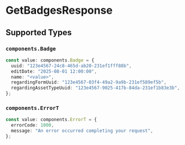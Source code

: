 # GetBadgesResponse


## Supported Types

### `components.Badge`

```typescript
const value: components.Badge = {
  uuid: "123e4567-24c8-465d-ab20-231ef1fff88b",
  editDate: "2025-08-01 12:00:00",
  name: "<value>",
  regardingFormUuid: "123e4567-03f4-49a2-9a9b-231ef589ef5b",
  regardingAssetTypeUuid: "123e4567-9025-417b-84da-231ef1b83e3b",
};
```

### `components.ErrorT`

```typescript
const value: components.ErrorT = {
  errorCode: 1000,
  message: "An error occurred completing your request",
};
```

